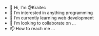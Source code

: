 - 👋 Hi, I’m @Kraitec
- 👀 I’m interested in anything programming
- 🌱 I’m currently learning web development
- 💞️ I’m looking to collaborate on ...
- 📫 How to reach me ...

<!---
Kraitec/Kraitec is a ✨ special ✨ repository because its `README.md` (this file) appears on your GitHub profile.
You can click the Preview link to take a look at your changes.
--->
